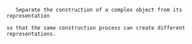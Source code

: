        Separate the construction of a complex object from its representation 
       
    so that the same construction process can create different representations.
